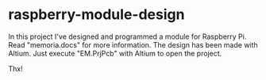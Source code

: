 # raspberry-module-design

In this project I've designed and programmed a module for Raspberry Pi. Read "memoria.docs" for more information.
The design has been made with Altium. Just execute "EM.PrjPcb" with Altium to open the project.

Thx!
